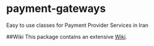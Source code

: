 # payment-gateways
Easy to use classes for  Payment Provider Services in Iran

##Wiki
This package contains an extensive [Wiki](https://github.com/laratalks/payment-gateways/wiki).
